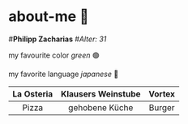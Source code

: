 # about-me 🌵
#**Philipp Zacharias** #_Alter: 31_

my favourite color _green_ 🟢

my favorite language _japanese_ 🗼

| **La Osteria** | **Klausers Weinstube** | **Vortex** |
|:--------------:|:----------------------:|:----------:|
|    Pizza       |   gehobene Küche       | Burger     |
